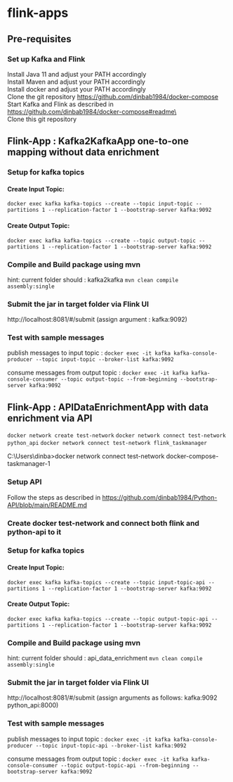 # flink-apps

## Pre-requisites
### Set up Kafka and Flink
Install Java 11 and adjust your PATH accordingly  
Install Maven and adjust your PATH accordingly  
Install docker and adjust your PATH accordingly  
Clone the git repository https://github.com/dinbab1984/docker-compose  
Start Kafka and  Flink as described in https://github.com/dinbab1984/docker-compose#readme\  
Clone this git repository


## Flink-App : Kafka2KafkaApp one-to-one mapping without data enrichment
### Setup for kafka topics
#### Create Input Topic:
````docker exec kafka kafka-topics --create --topic input-topic --partitions 1 --replication-factor 1 --bootstrap-server kafka:9092````
#### Create Output Topic:
````docker exec kafka kafka-topics --create --topic output-topic --partitions 1 --replication-factor 1 --bootstrap-server kafka:9092````

### Compile and Build package using mvn
hint: current folder should : kafka2kafka
````mvn clean compile assembly:single````

### Submit the jar in target folder via Flink UI
http://localhost:8081/#/submit (assign argument : kafka:9092)

### Test with sample messages
publish messages to input topic : ````docker exec -it kafka kafka-console-producer --topic input-topic --broker-list kafka:9092````

consume messages from output topic : ````docker exec -it kafka kafka-console-consumer --topic output-topic --from-beginning --bootstrap-server kafka:9092````

## Flink-App : APIDataEnrichmentApp with data enrichment via API
````docker network create test-network````
````docker network connect test-network python_api````
````docker network connect test-network flink_taskmanager````

C:\Users\dinba>docker network connect test-network docker-compose-taskmanager-1

### Setup API
Follow the steps as described in https://github.com/dinbab1984/Python-API/blob/main/README.md

### Create docker test-network and connect both flink and python-api to it


### Setup for kafka topics
#### Create Input Topic:
````docker exec kafka kafka-topics --create --topic input-topic-api --partitions 1 --replication-factor 1 --bootstrap-server kafka:9092````
#### Create Output Topic:
````docker exec kafka kafka-topics --create --topic output-topic-api --partitions 1 --replication-factor 1 --bootstrap-server kafka:9092````

### Compile and Build package using mvn
hint: current folder should : api_data_enrichment
````mvn clean compile assembly:single```` 
### Submit the jar in target folder via Flink UI
http://localhost:8081/#/submit (assign arguments as follows: kafka:9092 python_api:8000) 

### Test with sample messages
publish messages to input topic : ````docker exec -it kafka kafka-console-producer --topic input-topic-api --broker-list kafka:9092````

consume messages from output topic : ````docker exec -it kafka kafka-console-consumer --topic output-topic-api --from-beginning --bootstrap-server kafka:9092````